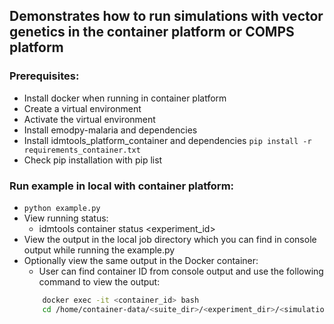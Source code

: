 ## Demonstrates how to run simulations with vector genetics in the container platform or COMPS platform

### Prerequisites:
- Install docker when running in container platform
- Create a virtual environment
- Activate the virtual environment
- Install emodpy-malaria and dependencies
- Install idmtools_platform_container and dependencies
  ```pip install -r requirements_container.txt```
- Check pip installation with pip list

### Run example in local with container platform: 
 - ```python example.py```
- View running status:
  - idmtools container status <experiment_id>
- View the output in the local job directory which you can find in console output while running the example.py
- Optionally view the same output in the Docker container:
  - User can find container ID from console output and use the following command to view the output:
  ```bash
      docker exec -it <container_id> bash
      cd /home/container-data/<suite_dir>/<experiment_dir>/<simulation_dir>
  ```